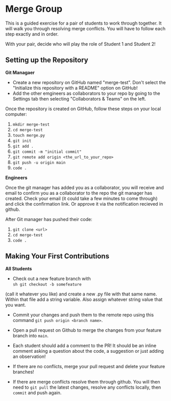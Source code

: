 # Merge Group

This is a guided exercise for a pair of students to work through together. It
will walk you through resolving merge conflicts. You will have to follow each
step exactly and in order.

With your pair, decide who will play the role of Student 1 and Student 2!

## Setting up the Repository

**Git Managaer**

- Create a new repository on GitHub named "merge-test". Don't select
  the "Initialize this repository with a README" option on GitHub!
- Add the other emgineers as collaborators to your repo by going to the Settings
  tab then selecting "Collaborators & Teams" on the left.

Once the repository is created on GitHub, follow these steps on your
local computer:

1. `mkdir merge-test`
2. `cd merge-test`
3. `touch merge.py`
4. `git init`
5. `git add .`
6. `git commit -m "initial commit"`
7. `git remote add origin <the_url_to_your_repo>`
8. `git push -u origin main`
9. `code .`

**Engineers**

Once the git manager has added you as a collaborator, you will receive and email to
confirm you as a collaborator to the repo the git manager has created. Check your email
(it could take a few minutes to come through) and click the confirmation link. Or approve it via the notification recieved in github.

After Git manager has pushed their code:

1. `git clone <url>`
2. `cd merge-test`
3. `code .`

## Making Your First Contributions

**All Students**

- Check out a new feature branch with  
```sh git checkout -b somefeature``` 

 (call it whatever you like) and create a new .py file with that same name. Within that file add a string variable. Also assign whatever string value that you want.

- Commit your changes and push them to the remote repo using this command
  `git push origin <branch name>`. 

- Open a pull request on Github to merge the
  changes from your feature branch into `main`.

- Each student should add a comment to the PR! It should be an inline comment
  asking a question about the code, a suggestion or just adding an observation!

- If there are no conflicts, merge your pull request and delete your feature
  branches!

- If there are merge conflicts resolve them through github. You will then need
  to `git pull` the latest changes, resolve any conflicts locally, then `commit`
  and push again.


